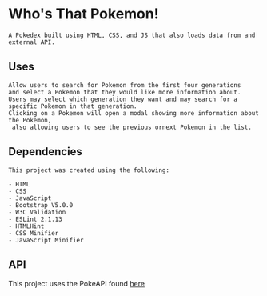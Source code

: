 # Who's That Pokemon!
```
A Pokedex built using HTML, CSS, and JS that also loads data from and external API.
```

## Uses
```
Allow users to search for Pokemon from the first four generations 
and select a Pokemon that they would like more information about.  
Users may select which generation they want and may search for a 
specific Pokemon in that generation.  
Clicking on a Pokemon will open a modal showing more information about the Pokemon,
 also allowing users to see the previous ornext Pokemon in the list.
```

## Dependencies
```
This project was created using the following:

- HTML
- CSS
- JavaScript
- Bootstrap V5.0.0
- W3C Validation
- ESLint 2.1.13
- HTMLHint
- CSS Minifier
- JavaScript Minifier
```

## API
This project uses the PokeAPI found [here]([PokeAPI](https://pokeapi.co/api/v2/pokemon/?limit=493))
